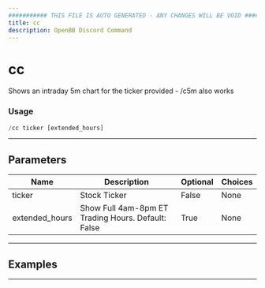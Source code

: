 ```yaml
---
########### THIS FILE IS AUTO GENERATED - ANY CHANGES WILL BE VOID ###########
title: cc
description: OpenBB Discord Command
---
```


# cc

Shows an intraday 5m chart for the ticker provided  - /c5m also works

### Usage

```python wordwrap
/cc ticker [extended_hours]
```

---

## Parameters

| Name | Description | Optional | Choices |
| ---- | ----------- | -------- | ------- |
| ticker | Stock Ticker | False | None |
| extended_hours | Show Full 4am-8pm ET Trading Hours. Default: False | True | None |


---

## Examples


---
